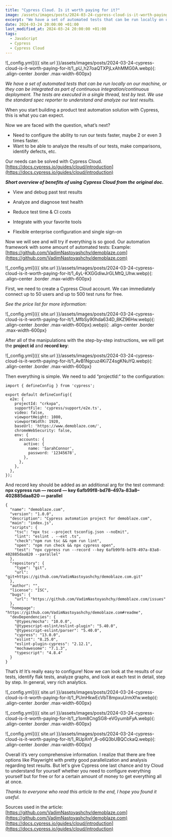```yaml
---
title: "Cypress Cloud. Is it worth paying for it?"
image: /assets/images/posts/2024-03-24-cypress-cloud-is-it-worth-paying-for-it/1_pU_h27oaQTXPjLxAhMMG0A.webp
excerpt: "We have a set of automated tests that can be run locally on our machine, or they can be integrated as part of continuous integration/continuous deployment. The tests are executed in a single thread, test by test. We use the standard spec reporter to understand and analyze our test results."
date: 2024-03-24 20:00:00 +01:00
last_modified_at: 2024-03-24 20:00:00 +01:00
tags:
  - JavaScript
  - Cypress
  - Cypress Cloud
---
```


![_config.yml]({{ site.url }}/assets/images/posts/2024-03-24-cypress-cloud-is-it-worth-paying-for-it/1_pU_h27oaQTXPjLxAhMMG0A.webp){: .align-center .border .max-width-600px}

*We have a set of automated tests that can be run locally on our machine, or they can be integrated as part of continuous integration/continuous deployment. The tests are executed in a single thread, test by test. We use the standard spec reporter to understand and analyze our test results.*

When you start building a product test automation solution with Cypress, this is what you can expect.

Now we are faced with the question, what’s next?

- Need to configure the ability to run our tests faster, maybe 2 or even 3 times faster.
- Want to be able to analyze the results of our tests, make comparisons, identify defects, etc.

Our needs can be solved with Cypress Cloud.
[https://docs.cypress.io/guides/cloud/introduction](https://docs.cypress.io/guides/cloud/introduction)

***Short overview of benefits of using Cypress Cloud from the original doc.***

- View and debug past test results

- Analyze and diagnose test health

- Reduce test time & CI costs

- ​Integrate with your favorite tools

- Flexible enterprise configuration and single sign-on

Now we will see and will try if everything is so good.
Our automation framework with some amount of automated tests:
Example:
[https://github.com/VadimNastoyashchy/demoblaze.com](https://github.com/VadimNastoyashchy/demoblaze.com)

![_config.yml]({{ site.url }}/assets/images/posts/2024-03-24-cypress-cloud-is-it-worth-paying-for-it/1_4yL-KXGGdiwJrGLMtQ_Uhw.webp){: .align-center .border .max-width-600px}

First, we need to create a Cypress Cloud account. We can immediately connect up to 50 users and up to 500 test runs for free.

*See the price list for more information:*

![_config.yml]({{ site.url }}/assets/images/posts/2024-03-24-cypress-cloud-is-it-worth-paying-for-it/1_MfbSy90hda634D_8KZ96Hw.webp){: .align-center .border .max-width-600px}.webp){: .align-center .border .max-width-600px}

After all of the manipulations with the step-by-step instructions, we will get the **project id** and **record key**:

![_config.yml]({{ site.url }}/assets/images/posts/2024-03-24-cypress-cloud-is-it-worth-paying-for-it/1_AvB1Ngcuz4Ki7Z4sgKNuYQ.webp){: .align-center .border .max-width-600px}

Then everything is simple. We need to add “projectId:“ to the configuration:

```
import { defineConfig } from 'cypress';

export default defineConfig({
  e2e: {
    projectId: "crkxpa",
    supportFile: 'cypress/support/e2e.ts',
    video: false,
    viewportHeight: 1080,
    viewportWidth: 1920,
    baseUrl: 'https://www.demoblaze.com/',
    chromeWebSecurity: false,
    env: {
      accounts: {
        active: {
          name: 'SarahConnor',
          password: '12345678',
        },
      },
    },
  },
});
```

And record key should be added as an additional arg for the test command:
**npx cypress run — record — key 6afb99f8-bd78–497a-83a8–402885daa820 — parallel**

```
{
  "name": "demoblaze.com",
  "version": "1.0.0",
  "description": "Cypress automation project for demoblaze.com",
  "main": "index.js",
  "scripts": {
    "tsc": "npx tsc --project tsconfig.json --noEmit",
    "lint": "eslint . --ext .ts",
    "check":"npm run tsc && npm run lint",
    "open": "npm run check && npx cypress open",
    "test": "npx cypress run --record --key 6afb99f8-bd78-497a-83a8-402885daa820 --parallel"
  },
  "repository": {
    "type": "git",
    "url": "git+https://github.com/VadimNastoyashchy/demoblaze.com.git"
  },
  "author": "",
  "license": "ISC",
  "bugs": {
    "url": "https://github.com/VadimNastoyashchy/demoblaze.com/issues"
  },
  "homepage": "https://github.com/VadimNastoyashchy/demoblaze.com#readme",
  "devDependencies": {
    "@types/mocha": "10.0.0",
    "@typescript-eslint/eslint-plugin": "5.40.0",
    "@typescript-eslint/parser": "5.40.0",
    "cypress": "13.0.0",
    "eslint": "8.25.0",
    "eslint-plugin-cypress": "2.12.1",
    "mochawesome": "7.1.3",
    "typescript": "4.8.4"
  }
}
```

That’s it! It’s really easy to configure!
Now we can look at the results of our tests, identify flak tests, analyze graphs, and look at each test in detail, step by step. In general, very rich analytics.

![_config.yml]({{ site.url }}/assets/images/posts/2024-03-24-cypress-cloud-is-it-worth-paying-for-it/1_PUmHkwEcVbT8mpxuUrmXfw.webp){: .align-center .border .max-width-600px}

![_config.yml]({{ site.url }}/assets/images/posts/2024-03-24-cypress-cloud-is-it-worth-paying-for-it/1_z1om8CngSG8-eVGyumbFyA.webp){: .align-center .border .max-width-600px}

![_config.yml]({{ site.url }}/assets/images/posts/2024-03-24-cypress-cloud-is-it-worth-paying-for-it/1_RUpXnY_8-o6Q3bUBQCckaQ.webp){: .align-center .border .max-width-600px}

Overall it’s very comprehensive information. I realize that there are free options like Playwright with pretty good parallelization and analysis regarding test results. But let's give Cypress one last chance and try Cloud to understand for yourself whether you need to configure everything yourself but for free or for a certain amount of money to get everything all at once.

*Thanks to everyone who read this article to the end, I hope you found it useful.*

Sources used in the article:
[https://github.com/VadimNastoyashchy/demoblaze.com](https://github.com/VadimNastoyashchy/demoblaze.com)
[https://docs.cypress.io/guides/cloud/introduction](https://docs.cypress.io/guides/cloud/introduction)